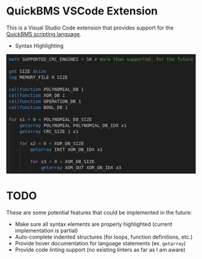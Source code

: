 # QuickBMS VSCode Extension
This is a Visual Studio Code extension that provides support for the [QuickBMS scripting language](https://aluigi.altervista.org/quickbms.htm).

* Syntax Highlighting

![Example screenshot of the QuickBMS language syntax highlighting](images/syntax_highlighting_example_01.png)

# TODO
These are some potential features that could be implemented in the future:

* Make sure all syntax elements are properly highlighted (current implementation is partial)
* Auto-complete indented structures (for loops, function definitions, etc.)
* Provide hover documentation for language statements (ex. `getarray`)
* Provide code linting support (no existing linters as far as I am aware)